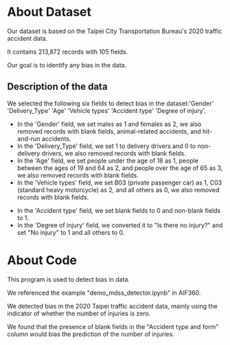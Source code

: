 About Dataset
=
<p>Our dataset is based on the Taipei City Transportation Bureau's 2020 traffic accident data. </p>
<p>It contains 213,872 records with 105 fields. </p>
<p>Our goal is to identify any bias in the data.</p>

Description of the data
-
We selected the following six fields to detect bias in the dataset:'Gender'	'Delivery_Type'	'Age'	'Vehicle types'	'Accident type'	'Degree of injury'.
+ In the 'Gender' field, we set males as 1 and females as 2, we also removed records with blank fields, animal-related accidents, and hit-and-run accidents.
+ In the 'Delivery_Type' field, we set 1 to delivery drivers and 0 to non-delivery drivers, we also removed records with blank fields.
+ In the 'Age' field, we set people under the age of 18 as 1, people between the ages of 19 and 64 as 2, and people over the age of 65 as 3, we also removed records with blank fields.
+ In the 'Vehicle types' field, we set B03 (private passenger car) as 1, C03 (standard heavy motorcycle) as 2, and all others as 0, we also removed records with blank fields.
* In the 'Accident type' field, we set blank fields to 0 and non-blank fields to 1.
* In the 'Degree of injury' field, we converted it to "Is there no injury?" and set "No injury" to 1 and all others to 0.

About Code
=
<p>This program is used to detect bias in data.</p>
<p>We referenced the example "demo_mdss_detector.ipynb" in AIF360.</p>
<p>We detected bias in the 2020 Taipei traffic accident data, mainly using the indicator of whether the number of injuries is zero.</p>
<p>We found that the presence of blank fields in the "Accident type and form" column would bias the prediction of the number of injuries.</p>
